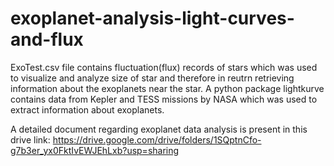 # exoplanet-analysis-light-curves-and-flux
ExoTest.csv file contains fluctuation(flux) records of stars which was used to visualize and analyze size of star and therefore in reutrn retrieving information about the exoplanets near the star.
A python package lightkurve contains data from Kepler and TESS missions by NASA which was used to extract information about exoplanets.

A detailed document regarding exoplanet data analysis is present in this drive link:
https://drive.google.com/drive/folders/1SQptnCfo-g7b3er_yx0FktIvEWJEhLxb?usp=sharing


